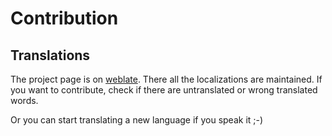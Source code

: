 # <a name="contrib">Contribution</a>

## <a name="trans">Translations</a>
The project page is on [weblate](https://hosted.weblate.org/engage/voice/). There all the localizations are maintained. If you want to contribute, check if there are untranslated or wrong translated words.

Or you can start translating a new language if you speak it ;-)
